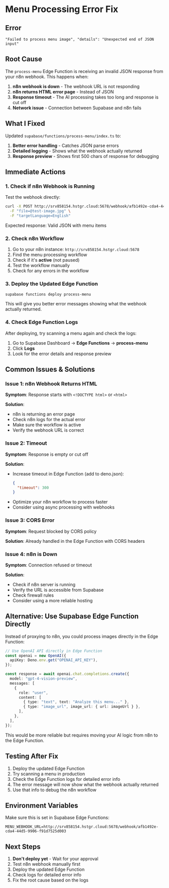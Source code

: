 # Menu Processing Error Fix

## Error

```
"Failed to process menu image", "details": "Unexpected end of JSON input"
```

## Root Cause

The `process-menu` Edge Function is receiving an invalid JSON response from your n8n webhook. This happens when:

1. **n8n webhook is down** - The webhook URL is not responding
2. **n8n returns HTML error page** - Instead of JSON
3. **Response timeout** - The AI processing takes too long and response is cut off
4. **Network issue** - Connection between Supabase and n8n fails

## What I Fixed

Updated `supabase/functions/process-menu/index.ts` to:

1. **Better error handling** - Catches JSON parse errors
2. **Detailed logging** - Shows what the webhook actually returned
3. **Response preview** - Shows first 500 chars of response for debugging

## Immediate Actions

### 1. Check if n8n Webhook is Running

Test the webhook directly:

```bash
curl -X POST http://srv858154.hstgr.cloud:5678/webhook/afb1492e-cda4-44d5-9906-f91d7525d003 \
  -F "file=@test-image.jpg" \
  -F "targetLanguage=English"
```

Expected response: Valid JSON with menu items

### 2. Check n8n Workflow

1. Go to your n8n instance: `http://srv858154.hstgr.cloud:5678`
2. Find the menu processing workflow
3. Check if it's **active** (not paused)
4. Test the workflow manually
5. Check for any errors in the workflow

### 3. Deploy the Updated Edge Function

```bash
supabase functions deploy process-menu
```

This will give you better error messages showing what the webhook actually returned.

### 4. Check Edge Function Logs

After deploying, try scanning a menu again and check the logs:

1. Go to Supabase Dashboard → **Edge Functions** → **process-menu**
2. Click **Logs**
3. Look for the error details and response preview

## Common Issues & Solutions

### Issue 1: n8n Webhook Returns HTML

**Symptom**: Response starts with `<!DOCTYPE html>` or `<html>`

**Solution**:

- n8n is returning an error page
- Check n8n logs for the actual error
- Make sure the workflow is active
- Verify the webhook URL is correct

### Issue 2: Timeout

**Symptom**: Response is empty or cut off

**Solution**:

- Increase timeout in Edge Function (add to deno.json):
  ```json
  {
    "timeout": 300
  }
  ```
- Optimize your n8n workflow to process faster
- Consider using async processing with webhooks

### Issue 3: CORS Error

**Symptom**: Request blocked by CORS policy

**Solution**: Already handled in the Edge Function with CORS headers

### Issue 4: n8n is Down

**Symptom**: Connection refused or timeout

**Solution**:

- Check if n8n server is running
- Verify the URL is accessible from Supabase
- Check firewall rules
- Consider using a more reliable hosting

## Alternative: Use Supabase Edge Function Directly

Instead of proxying to n8n, you could process images directly in the Edge Function:

```typescript
// Use OpenAI API directly in Edge Function
const openai = new OpenAI({
  apiKey: Deno.env.get("OPENAI_API_KEY"),
});

const response = await openai.chat.completions.create({
  model: "gpt-4-vision-preview",
  messages: [
    {
      role: "user",
      content: [
        { type: "text", text: "Analyze this menu..." },
        { type: "image_url", image_url: { url: imageUrl } },
      ],
    },
  ],
});
```

This would be more reliable but requires moving your AI logic from n8n to the Edge Function.

## Testing After Fix

1. Deploy the updated Edge Function
2. Try scanning a menu in production
3. Check the Edge Function logs for detailed error info
4. The error message will now show what the webhook actually returned
5. Use that info to debug the n8n workflow

## Environment Variables

Make sure this is set in Supabase Edge Functions:

```
MENU_WEBHOOK_URL=http://srv858154.hstgr.cloud:5678/webhook/afb1492e-cda4-44d5-9906-f91d7525d003
```

## Next Steps

1. **Don't deploy yet** - Wait for your approval
2. Test n8n webhook manually first
3. Deploy the updated Edge Function
4. Check logs for detailed error info
5. Fix the root cause based on the logs

